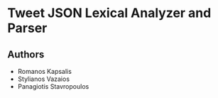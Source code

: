 # Tweet JSON Lexical Analyzer and Parser

## Authors
* Romanos Kapsalis
* Stylianos Vazaios
* Panagiotis Stavropoulos
